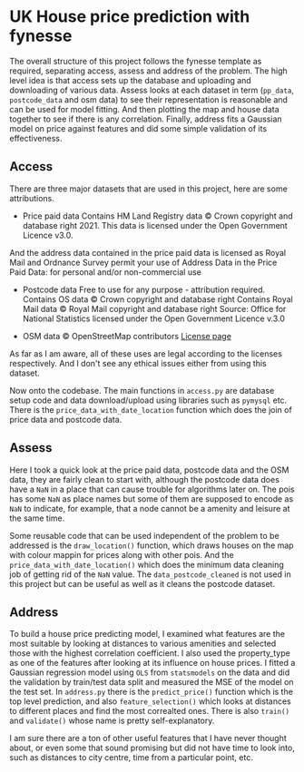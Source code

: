 # UK House price prediction with fynesse

The overall structure of this project follows the fynesse template as required,
separating access, assess and address of the problem. The high level idea is that access
sets up the database and uploading and downloading of various data. Assess looks
at each dataset in term (`pp_data`, `postcode_data` and osm data) to see their
representation is reasonable and can be used for model fitting. And then plotting
the map and house data together to see if there is any correlation.
Finally, address fits a Gaussian model on price against features and did some simple
validation of its effectiveness.

## Access

There are three major datasets that are used in this project, here are some attributions.

- Price paid data
Contains HM Land Registry data © Crown copyright and database right 2021.
This data is licensed under the Open Government Licence v3.0.

And the address data contained in the price paid data is licensed as
Royal Mail and Ordnance Survey permit your use of Address Data in the Price Paid Data:
for personal and/or non-commercial use

- Postcode data
Free to use for any purpose - attribution required.
Contains OS data © Crown copyright and database right
Contains Royal Mail data © Royal Mail copyright and database right
Source: Office for National Statistics licensed under the Open Government Licence v.3.0

- OSM data
© OpenStreetMap contributors
[License page](https://www.openstreetmap.org/copyright)

As far as I am aware, all of these uses are legal according to the licenses respectively.
And I don't see any ethical issues either from using this dataset.

Now onto the codebase. The main functions in `access.py` are database setup code
and data download/upload using libraries such as `pymysql` etc. There is the
`price_data_with_date_location` function which does the join of price data and
postcode data.

## Assess

Here I took a quick look at the price paid data, postcode data and the OSM data, they
are fairly clean to start with, although the postcode data does have a `NaN` in
a place that can cause trouble for algorithms later on.
The pois has some `NaN` as place names but some of them are supposed to encode as
`NaN` to indicate, for example, that a node cannot be a amenity and leisure at the same time.

Some reusable code that can be used independent of the problem to be addressed
is the `draw_location()` function, which draws houses on the map with colour
mappin for prices along with other pois. And the `price_data_with_date_location()`
which does the minimum data cleaning job of getting rid of the `NaN` value. The
`data_postcode_cleaned` is not used in this project but can be useful as well
as it cleans the postcode dataset.

## Address

To build a house price predicting model, I examined what features are the most
suitable by looking at distances to various amenities and selected those with
the highest correlation coefficient. I also used the property_type as one of the
features after looking at its influence on house prices.
I fitted a Gaussian regression model using `OLS` from `statsmodels` on the data and
did the validation by train/test data split and measured the MSE of the model on
the test set. In `address.py`
there is the `predict_price()` function which is the top level prediction, and also
`feature_selection()` which looks at distances to different places and find the
most correalted ones. There is also `train()` and `validate()` whose name is
pretty self-explanatory.

I am sure there are a ton of other useful features that I have never thought about,
or even some that sound promising but did not have time to look into, such as
distances to city centre, time from a particular point, etc.
